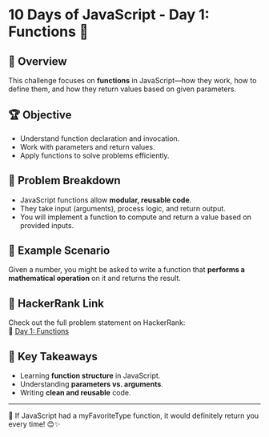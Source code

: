 # 10 Days of JavaScript - Day 1: Functions 🚀

## 📌 Overview

This challenge focuses on **functions** in JavaScript—how they work, how to define them, and how they return values based on given parameters.

## 🏆 Objective

- Understand function declaration and invocation.
- Work with parameters and return values.
- Apply functions to solve problems efficiently.

## 📂 Problem Breakdown

- JavaScript functions allow **modular, reusable code**.
- They take input (arguments), process logic, and return output.
- You will implement a function to compute and return a value based on provided inputs.

## 📌 Example Scenario

Given a number, you might be asked to write a function that **performs a mathematical operation** on it and returns the result.

## 🔗 HackerRank Link

Check out the full problem statement on HackerRank:  
🔗 [Day 1: Functions](https://www.hackerrank.com/domains/tutorials/10-days-of-javascript)

## 🎯 Key Takeaways

- Learning **function structure** in JavaScript.
- Understanding **parameters vs. arguments**.
- Writing **clean and reusable** code.

---

💖 If JavaScript had a myFavoriteType function, it would definitely return you every time! 😊✨
